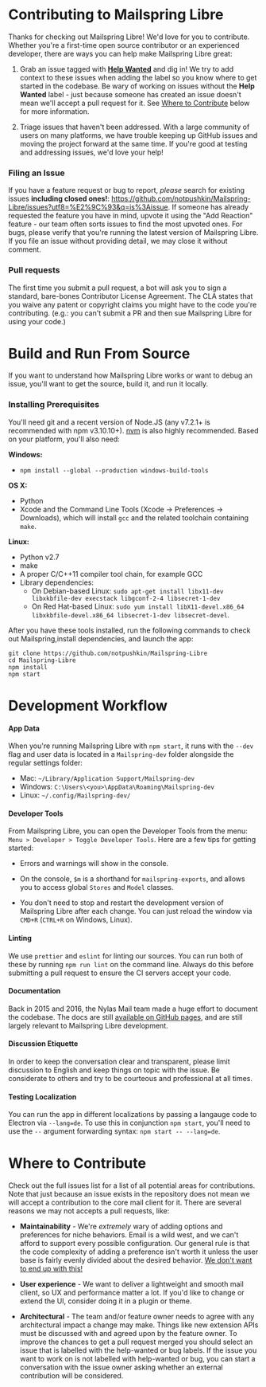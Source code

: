 # Contributing to Mailspring Libre

Thanks for checking out Mailspring Libre! We'd love for you to contribute. Whether you're a first-time open source contributor or an experienced developer, there are ways you can help make Mailspring Libre great:

1. Grab an issue tagged with **[Help Wanted](https://github.com/notpushkin/Mailspring-Libre/labels/help%20wanted)** and dig in! We try to add context to these issues when adding the label so you know where to get started in the codebase. Be wary of working on issues without the **Help Wanted** label - just because someone has created an issue doesn't mean we'll accept a pull request for it. See [Where to Contribute](#where-to-contribute) below for more information.

2. Triage issues that haven't been addressed. With a large community of users on many platforms, we have trouble keeping up GitHub issues and moving the project forward at the same time. If you're good at testing and addressing issues, we'd love your help!

### Filing an Issue

If you have a feature request or bug to report, _please_ search for existing issues **including closed ones!**: https://github.com/notpushkin/Mailspring-Libre/issues?utf8=%E2%9C%93&q=is%3Aissue. If someone has already requested the feature you have in mind, upvote it using the "Add Reaction" feature - our team often sorts issues to find the most upvoted ones. For bugs, please verify that you're running the latest version of Mailspring Libre. If you file an issue without providing detail, we may close it without comment.

### Pull requests

The first time you submit a pull request, a bot will ask you to sign a standard, bare-bones Contributor License Agreement. The CLA states that you waive any patent or copyright claims you might have to the code you're contributing. (e.g.: you can't submit a PR and then sue Mailspring Libre for using your code.)

# Build and Run From Source

If you want to understand how Mailspring Libre works or want to debug an issue, you'll want to get the source, build it, and run it locally.

### Installing Prerequisites

You'll need git and a recent version of Node.JS (any v7.2.1+ is recommended with npm v3.10.10+). [nvm](https://github.com/creationix/nvm) is also highly recommended. Based on your platform, you'll also need:

**Windows:**

- `npm install --global --production windows-build-tools`

**OS X:**

- Python
- Xcode and the Command Line Tools (Xcode -> Preferences -> Downloads), which will install `gcc` and the related toolchain containing `make`.

**Linux:**

- Python v2.7
- make
- A proper C/C++11 compiler tool chain, for example GCC
- Library dependencies:
  - On Debian-based Linux: `sudo apt-get install libx11-dev libxkbfile-dev execstack libgconf-2-4 libsecret-1-dev`
  - On Red Hat-based Linux: `sudo yum install libX11-devel.x86_64 libxkbfile-devel.x86_64 libsecret-1-dev libsecret-devel`.

After you have these tools installed, run the following commands to check out Mailspring,install dependencies, and launch the app:

```
git clone https://github.com/notpushkin/Mailspring-Libre
cd Mailspring-Libre
npm install
npm start
```

# Development Workflow

#### App Data

When you're running Mailspring Libre with `npm start`, it runs with the `--dev` flag and user data is located in a `Mailspring-dev` folder alongside the regular settings folder:

- Mac: `~/Library/Application Support/Mailspring-dev`
- Windows: `C:\Users\<you>\AppData\Roaming\Mailspring-dev`
- Linux: `~/.config/Mailspring-dev/`

#### Developer Tools

From Mailspring Libre, you can open the Developer Tools from the menu: `Menu > Developer > Toggle Developer Tools`. Here are a few tips for getting started:

- Errors and warnings will show in the console.

- On the console, `$m` is a shorthand for `mailspring-exports`, and allows you to access global `Stores` and `Model` classes.

- You don't need to stop and restart the development version of Mailspring Libre after each change. You can just reload the window via `CMD+R` (`CTRL+R` on Windows, Linux).

#### Linting

We use `prettier` and `eslint` for linting our sources. You can run both of these by running `npm run lint` on the command line. Always do this before submitting a pull request to ensure the CI servers accept your code.

#### Documentation

Back in 2015 and 2016, the Nylas Mail team made a huge effort to document the codebase. The docs are still [available on GitHub pages](https://foundry376.github.io/Mailspring/), and are still largely relevant to Mailspring Libre development.

#### Discussion Etiquette

In order to keep the conversation clear and transparent, please limit discussion to English and keep things on topic with the issue. Be considerate to others and try to be courteous and professional at all times.

#### Testing Localization

You can run the app in different localizations by passing a langauge code to Electron via `--lang=de`. To use this in conjunction `npm start`, you'll need to use the `--` argument forwarding syntax: `npm start -- --lang=de`.

# Where to Contribute

Check out the full issues list for a list of all potential areas for contributions. Note that just because an issue exists in the repository does not mean we will accept a contribution to the core mail client for it. There are several reasons we may not accepts a pull requests, like:

- **Maintainability** - We're _extremely_ wary of adding options and preferences for niche behaviors. Email is a wild west, and we can't afford to support every possible configuration. Our general rule is that the code complexity of adding a preference isn't worth it unless the user base is fairly evenly divided about the desired behavior. [We don't want to end up with this!](https://cloud.githubusercontent.com/assets/1037212/14989123/2a74e810-110b-11e6-8b5d-6f343bca712f.png)

- **User experience** - We want to deliver a lightweight and smooth mail client, so UX and performance matter a lot. If you'd like to change or extend the UI, consider doing it in a plugin or theme.

- **Architectural** - The team and/or feature owner needs to agree with any architectural impact a change may make. Things like new extension APIs must be discussed with and agreed upon by the feature owner.
  To improve the chances to get a pull request merged you should select an issue that is labelled with the help-wanted or bug labels. If the issue you want to work on is not labelled with help-wanted or bug, you can start a conversation with the issue owner asking whether an external contribution will be considered.

